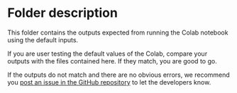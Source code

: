 # Folder description
This folder contains the outputs expected from running the Colab notebook using the default inputs.

If you are user testing the default values of the Colab, compare your outputs with the files contained here. If they match, you are good to go.

If the outputs do not match and there are no obvious errors, we recommend you [post an issue in the GitHub repository](https://github.com/luquelab/dynamics/issues) to let the developers know.
